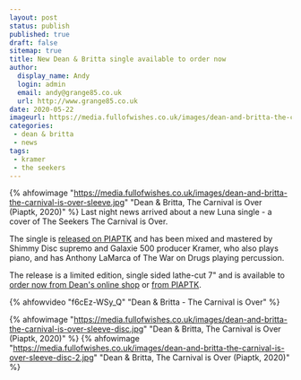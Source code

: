 ```yaml
---
layout: post
status: publish
published: true
draft: false
sitemap: true
title: New Dean & Britta single available to order now
author: 
  display_name: Andy
  login: admin
  email: andy@grange85.co.uk
  url: http://www.grange85.co.uk
date: 2020-05-22
imageurl: https://media.fullofwishes.co.uk/images/dean-and-britta-the-carnival-is-over-sleeve.jpg
categories:
 - dean & britta
 - news
tags:
 - kramer
 - the seekers
---
```

{% ahfowimage "https://media.fullofwishes.co.uk/images/dean-and-britta-the-carnival-is-over-sleeve.jpg" "Dean & Britta, The Carnival is Over (Piaptk, 2020)" %}
Last night news arrived about a new Luna single - a cover of The Seekers The Carnival is Over.

The single is [released on PIAPTK](http://piaptk.com/products/669406-dean-and-britta-the-carnival-is-over-7) and has been mixed and mastered by Shimmy Disc supremo and Galaxie 500 producer Kramer, who also plays piano, and has Anthony LaMarca of The War on Drugs playing percussion.

The release is a limited edition, single sided lathe-cut 7" and is available to [order now from Dean's online shop](https://deanwareham.com/product/567894) or [from PIAPTK](http://piaptk.com/products/669406-dean-and-britta-the-carnival-is-over-7).

{% ahfowvideo "f6cEz-WSy_Q" "Dean & Britta - The Carnival is Over" %}

{% ahfowimage "https://media.fullofwishes.co.uk/images/dean-and-britta-the-carnival-is-over-sleeve-disc.jpg" "Dean & Britta, The Carnival is Over (Piaptk, 2020)" %}
{% ahfowimage "https://media.fullofwishes.co.uk/images/dean-and-britta-the-carnival-is-over-sleeve-disc-2.jpg" "Dean & Britta, The Carnival is Over (Piaptk, 2020)" %}

